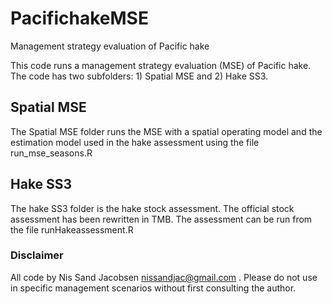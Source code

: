 # PacifichakeMSE
Management strategy evaluation of Pacific hake

This code runs a management strategy evaluation (MSE) of Pacific hake. The code has two subfolders: 1) Spatial MSE and 2) Hake SS3.

## Spatial MSE
The Spatial MSE folder runs the MSE with a spatial operating model and the estimation model used in the hake assessment using the file run_mse_seasons.R

## Hake SS3
The hake SS3 folder is the hake stock assessment. The official stock assessment has been rewritten in TMB. The assessment can be run from the file runHakeassessment.R

### Disclaimer
All code by Nis Sand Jacobsen nissandjac@gmail.com . Please do not use in specific management scenarios without first consulting the author.  
